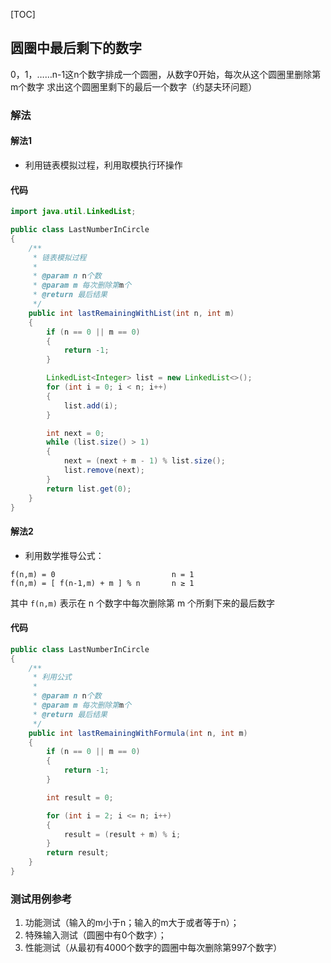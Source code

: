 [TOC]

## 圆圈中最后剩下的数字

0，1，……n-1这n个数字排成一个圆圈，从数字0开始，每次从这个圆圈里删除第 m个数字
求出这个圆圈里剩下的最后一个数字（约瑟夫环问题）

### 解法

#### 解法1
+ 利用链表模拟过程，利用取模执行环操作

#### 代码
```java
import java.util.LinkedList;

public class LastNumberInCircle
{
    /**
     * 链表模拟过程
     *
     * @param n n个数
     * @param m 每次删除第m个
     * @return 最后结果
     */
    public int lastRemainingWithList(int n, int m)
    {
        if (n == 0 || m == 0)
        {
            return -1;
        }

        LinkedList<Integer> list = new LinkedList<>();
        for (int i = 0; i < n; i++)
        {
            list.add(i);
        }

        int next = 0;
        while (list.size() > 1)
        {
            next = (next + m - 1) % list.size();
            list.remove(next);
        }
        return list.get(0);
    }
}
```



#### 解法2
+ 利用数学推导公式：
```
f(n,m) = 0							n = 1
f(n,m) = [ f(n-1,m) + m ] % n		n ≥ 1
```
其中 `f(n,m)` 表示在 n 个数字中每次删除第 m 个所剩下来的最后数字

#### 代码
```java
public class LastNumberInCircle
{
    /**
     * 利用公式
     *
     * @param n n个数
     * @param m 每次删除第m个
     * @return 最后结果
     */
    public int lastRemainingWithFormula(int n, int m)
    {
        if (n == 0 || m == 0)
        {
            return -1;
        }

        int result = 0;

        for (int i = 2; i <= n; i++)
        {
            result = (result + m) % i;
        }
        return result;
    }
}
```


### 测试用例参考
1. 功能测试（输入的m小于n；输入的m大于或者等于n）；
2. 特殊输入测试（圆圈中有0个数字）；
3. 性能测试（从最初有4000个数字的圆圈中每次删除第997个数字）
